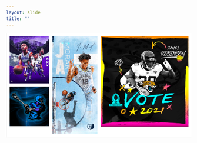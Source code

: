 ```yaml
---
layout: slide
title: ""
---
```


![Image of Sports](https://github.com/Solorjackson/github-slideshow/blob/main/Screen%20Shot%202021-02-03%20at%2010.28.51%20AM.png?raw=true)
